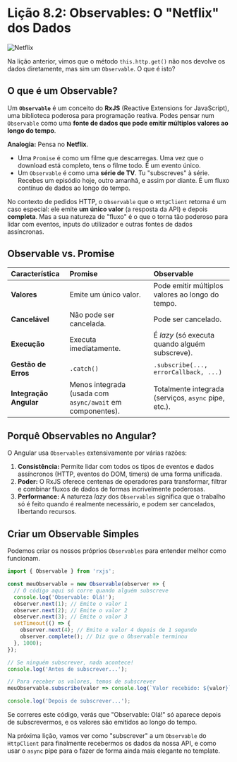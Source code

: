 # Lição 8.2: Observables: O "Netflix" dos Dados

![Netflix](https://media.giphy.com/media/v1.Y2lkPTc5MGI3NjExbWw5a2N5c3JqY254b250b294c251b294c251b294c251b294/l41lHw24p23v5TzSE/giphy.gif)

Na lição anterior, vimos que o método `this.http.get()` não nos devolve os dados diretamente, mas sim um `Observable`. O que é isto?

## O que é um Observable?

Um **`Observable`** é um conceito do **RxJS** (Reactive Extensions for JavaScript), uma biblioteca poderosa para programação reativa. Podes pensar num `Observable` como uma **fonte de dados que pode emitir múltiplos valores ao longo do tempo**.

**Analogia:** Pensa no **Netflix**.
-   Uma `Promise` é como um filme que descarregas. Uma vez que o download está completo, tens o filme todo. É um evento único.
-   Um `Observable` é como uma **série de TV**. Tu "subscreves" à série. Recebes um episódio hoje, outro amanhã, e assim por diante. É um fluxo contínuo de dados ao longo do tempo.

No contexto de pedidos HTTP, o `Observable` que o `HttpClient` retorna é um caso especial: ele emite **um único valor** (a resposta da API) e depois **completa**. Mas a sua natureza de "fluxo" é o que o torna tão poderoso para lidar com eventos, inputs do utilizador e outras fontes de dados assíncronas.

## Observable vs. Promise

| Característica        | Promise                               | Observable                                  |
| :-------------------- | :------------------------------------ | :------------------------------------------ |
| **Valores**           | Emite um único valor.                 | Pode emitir múltiplos valores ao longo do tempo. |
| **Cancelável**        | Não pode ser cancelada.               | Pode ser cancelado.                         |
| **Execução**          | Executa imediatamente.                | É *lazy* (só executa quando alguém subscreve). |
| **Gestão de Erros**   | `.catch()`                            | `.subscribe(..., errorCallback, ...)`       |
| **Integração Angular**| Menos integrada (usada com `async/await` em componentes). | Totalmente integrada (serviços, `async` pipe, etc.). |

## Porquê Observables no Angular?

O Angular usa `Observables` extensivamente por várias razões:

1.  **Consistência:** Permite lidar com todos os tipos de eventos e dados assíncronos (HTTP, eventos do DOM, timers) de uma forma unificada.
2.  **Poder:** O RxJS oferece centenas de operadores para transformar, filtrar e combinar fluxos de dados de formas incrivelmente poderosas.
3.  **Performance:** A natureza *lazy* dos `Observables` significa que o trabalho só é feito quando é realmente necessário, e podem ser cancelados, libertando recursos.

## Criar um Observable Simples

Podemos criar os nossos próprios `Observables` para entender melhor como funcionam.

```typescript
import { Observable } from 'rxjs';

const meuObservable = new Observable(observer => {
  // O código aqui só corre quando alguém subscreve
  console.log('Observable: Olá!');
  observer.next(1); // Emite o valor 1
  observer.next(2); // Emite o valor 2
  observer.next(3); // Emite o valor 3
  setTimeout(() => {
    observer.next(4); // Emite o valor 4 depois de 1 segundo
    observer.complete(); // Diz que o Observable terminou
  }, 1000);
});

// Se ninguém subscrever, nada acontece!
console.log('Antes de subscrever...');

// Para receber os valores, temos de subscrever
meuObservable.subscribe(valor => console.log(`Valor recebido: ${valor}`));

console.log('Depois de subscrever...');
```

Se correres este código, verás que "Observable: Olá!" só aparece depois de subscrevermos, e os valores são emitidos ao longo do tempo.

Na próxima lição, vamos ver como "subscrever" a um `Observable` do `HttpClient` para finalmente recebermos os dados da nossa API, e como usar o `async` pipe para o fazer de forma ainda mais elegante no template.